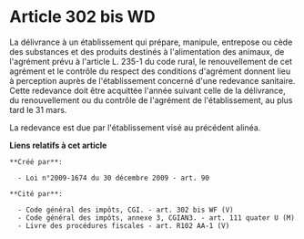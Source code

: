 # Article 302 bis WD

La délivrance à un établissement qui prépare, manipule, entrepose ou cède des substances et des produits destinés à
l'alimentation des animaux, de l'agrément prévu à l'article L. 235-1 du code rural, le renouvellement de cet agrément et le
contrôle du respect des conditions d'agrément donnent lieu à perception auprès de l'établissement concerné d'une redevance
sanitaire. Cette redevance doit être acquittée l'année suivant celle de la délivrance, du renouvellement ou du contrôle de
l'agrément de l'établissement, au plus tard le 31 mars. 

La redevance est due par l'établissement visé au précédent alinéa.

**Liens relatifs à cet article**

	**Créé par**:

	  - Loi n°2009-1674 du 30 décembre 2009 - art. 90

	**Cité par**:

	  - Code général des impôts, CGI. - art. 302 bis WF (V)
	  - Code général des impôts, annexe 3, CGIAN3. - art. 111 quater U (M)
	  - Livre des procédures fiscales - art. R102 AA-1 (V)
